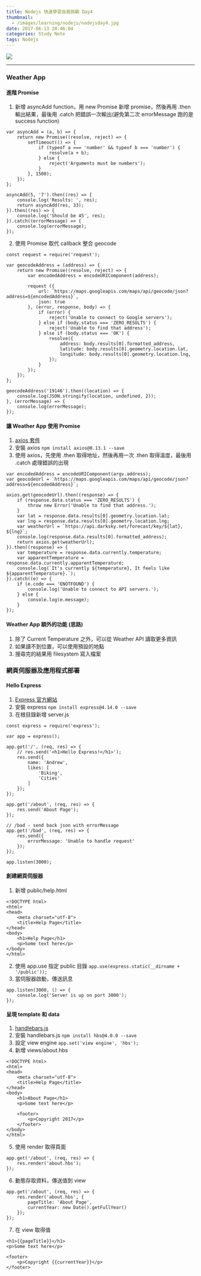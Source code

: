 ```yaml
---
title: Nodejs 快速學習自我挑戰 Day4
thumbnail:
  - /images/learning/nodejs/nodejsday4.jpg
date: 2017-06-13 20:46:04
categories: Study Note
tags: Nodejs
---
```

<img src="/images/learning/nodejs/nodejsday4.jpg">

***
### Weather App
#### 進階 Promise
1. 新增 asyncAdd function，用 new Promise 新增 promise，然後再用 .then 輸出結果，最後用 .catch 把錯誤一次輸出(避免第二次 errorMessage 跑的是 success function)
```
var asyncAdd = (a, b) => {
    return new Promise((resolve, reject) => {
        setTimeout(() => {
            if (typeof a === 'number' && typeof b === 'number') {
                resolve(a + b);
            } else {
                reject('Arguments must be numbers');
            }
        }, 1500);
    });
};

asyncAdd(5, '7').then((res) => {
    console.log('Results: ', res);
    return asyncAdd(res, 33);
}).then((res) => {
    console.log('Should be 45', res);
}).catch((errorMessage) => {
    console.log(errorMessage);
});
```
2. 使用 Promise 取代 callback 整合 geocode
```
const request = require('request');

var geocodeAddress = (address) => {
    return new Promise((resolve, reject) => {
        var encodedAddress = encodeURIComponent(address);

        request ({
            url: `https://maps.googleapis.com/maps/api/geocode/json?address=${encodedAddress}`,
            json: true
        }, (error, response, body) => {
            if (error) {
                reject('Unable to connect to Google servers');
            } else if (body.status === 'ZERO_RESULTS') {
                reject('Unable to find that address');
            } else if (body.status === 'OK') {
                resolve({
                    address: body.results[0].formatted_address,
                    latitude: body.results[0].geometry.location.lat,
                    longitude: body.results[0].geometry.location.lng,
                });
            }
        });
    });
};

geocodeAddress('19146').then((location) => {
    console.log(JSON.stringify(location, undefined, 2));
}, (errorMessage) => {
    console.log(errorMessage);
});
```
#### 讓 Weather App 使用 Promise
1. [axios 套件](https://www.npmjs.com/package/axios)
2. 安裝 axios `npm install axios@0.13.1 --save`
3. 使用 axios，先使用 .then 取得地址，然後再用一次 .then 取得溫度，最後用 .catch 處理錯誤的出現
```
var encodedAddress = encodeURIComponent(argv.address);
var geocodeUrl = `https://maps.googleapis.com/maps/api/geocode/json?address=${encodedAddress}`;

axios.get(geocodeUrl).then((response) => {
    if (response.data.status === 'ZERO_RESULTS') {
        throw new Error('Unable to find that address.');
    }
    var lat = response.data.results[0].geometry.location.lat;
    var lng = response.data.results[0].geometry.location.lng;
    var weatherUrl = `https://api.darksky.net/forecast/key/${lat}, ${lng}`;
    console.log(response.data.results[0].formatted_address);
    return axios.get(weatherUrl);
}).then((response) => {
    var temperature = response.data.currently.temperature;
    var apparentTemperature = response.data.currently.apparentTemperature;
    console.log(`It's currently ${temperature}, It feels like ${apparentTemperature}.`);
}).catch((e) => {
    if (e.code === 'ENOTFOUND') {
        console.log('Unable to connect to API servers.');
    } else {
        console.log(e.message);
    }
});
```
#### Weather App 額外的功能 (思路)
1. 除了 Current Temperature 之外，可以從 Weather API 讀取更多資訊
2. 如果讀不到位置，可以使用預設的地點
3. 搜尋完的結果用 filesystem 寫入檔案
### 網頁伺服器及應用程式部署
#### Hello Express
1. [Express 官方網站](http://expressjs.com/)
2. 安裝 express `npm install express@4.14.0 --save`
3. 在根目錄新增 server.js
```
const express = require('express');

var app = express();

app.get('/', (req, res) => {
    // res.send('<h1>Hello Express!</h1>');
    res.send({
        name: 'Andrew',
        likes: [
            'Biking',
            'Cities'
        ]
    });
});

app.get('/about', (req, res) => {
    res.send('About Page');
});

// /bad - send back json with errorMessage
app.get('/bad', (req, res) => {
    res.send({
        errorMessage: 'Unable to handle request'
    });
});

app.listen(3000);
```
#### 創建網頁伺服器
1. 新增 public/help.html
```
<!DOCTYPE html>
<html>
<head>
    <meta charset="utf-8">
    <title>Help Page</title>
</head>
<body>
    <h1>Help Page</h1>
    <p>Some text here</p>
</body>
</html>
```
2. 使用 app.use 指定 public 目錄
`app.use(express.static(__dirname + '/public'));`
3. 當伺服器啟動，傳送訊息
```
app.listen(3000, () => {
    console.log('Server is up on port 3000');
});
```
#### 呈現 template 和 data
1. [handlebars.js](http://handlebarsjs.com/)
2. 安裝 handlebars.js `npm install hbs@4.0.0 --save`
3. 設定 view engine `app.set('view engine', 'hbs');`
4. 新增 views/about.hbs
```
<!DOCTYPE html>
<html>
<head>
    <meta charset="utf-8">
    <title>Help Page</title>
</head>
<body>
    <h1>About Page</h1>
    <p>Some text here</p>

    <footer>
        <p>Copyright 2017</p>
    </footer>
</body>
</html>
```
5. 使用 render 取得頁面
```
app.get('/about', (req, res) => {
    res.render('about.hbs');
});
```
6. 動態存取資料，傳送值到 view
```
app.get('/about', (req, res) => {
    res.render('about.hbs', {
        pageTitle: 'About Page',
        currentYear: new Date().getFullYear()
    });
});
```
7. 在 view 取得值
```
<h1>{{pageTitle}}</h1>
<p>Some text here</p>

<footer>
    <p>Copyright {{currentYear}}</p>
</footer>
```